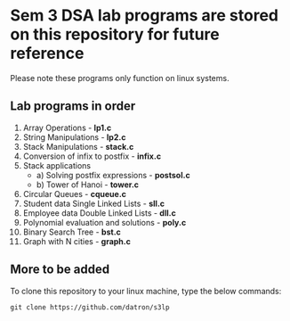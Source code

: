 # Sem 3 DSA lab programs are stored on this repository for future reference
Please note these programs only function on linux systems.
## Lab programs in order
1. Array Operations - **lp1.c**
2. String Manipulations - **lp2.c**
3. Stack Manipulations - **stack.c**
4. Conversion of infix to postfix - **infix.c**
5. Stack applications
     * a) Solving postfix expressions - **postsol.c**
     * b) Tower of Hanoi - **tower.c**
6. Circular Queues - **cqueue.c**
7. Student data Single Linked Lists - **sll.c**
8. Employee data Double Linked Lists - **dll.c**
9. Polynomial evaluation and solutions - **poly.c**
10. Binary Search Tree - **bst.c**
11. Graph with N cities - **graph.c**

## More to be added

To clone this repository to your linux machine, type the below commands:


` git clone https://github.com/datron/s3lp `

